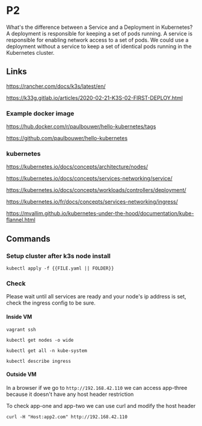 # P2

What's the difference between a Service and a Deployment in Kubernetes? A deployment is responsible for keeping a set of pods running. A service is responsible for enabling network access to a set of pods. We could use a deployment without a service to keep a set of identical pods running in the Kubernetes cluster.
## Links

https://rancher.com/docs/k3s/latest/en/

https://k33g.gitlab.io/articles/2020-02-21-K3S-02-FIRST-DEPLOY.html

### Example docker image

https://hub.docker.com/r/paulbouwer/hello-kubernetes/tags

https://github.com/paulbouwer/hello-kubernetes

### kubernetes

https://kubernetes.io/docs/concepts/architecture/nodes/

https://kubernetes.io/docs/concepts/services-networking/service/

https://kubernetes.io/docs/concepts/workloads/controllers/deployment/

https://kubernetes.io/fr/docs/concepts/services-networking/ingress/

https://mvallim.github.io/kubernetes-under-the-hood/documentation/kube-flannel.html


## Commands

### Setup cluster after k3s node install

	kubectl apply -f {{FILE.yaml || FOLDER}}

### Check

Please wait until all services are ready and your node's ip address is set, check the ingress config to be sure. 

#### Inside VM

	vagrant ssh

	kubectl get nodes -o wide

	kubectl get all -n kube-system

	kubectl describe ingress

#### Outside VM

In a browser if we go to `http://192.168.42.110` we can access app-three because it doesn't have any host header restriction

To check app-one and app-two we can use curl and modify the host header

	curl -H "Host:app2.com" http://192.168.42.110
